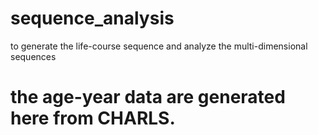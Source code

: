 # sequence_analysis
to generate the life-course sequence and analyze the multi-dimensional sequences
# the age-year data are generated here from CHARLS. 
